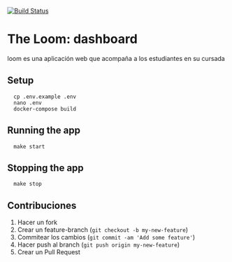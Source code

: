 [![Build Status](https://travis-ci.org/the-loom/dashboard.svg?branch=master)](https://travis-ci.org/the-loom/dashboard)

# The Loom: dashboard

loom es una aplicación web que acompaña a los estudiantes en su cursada

## Setup

```shell
  cp .env.example .env
  nano .env
  docker-compose build
```

## Running the app

```shell
  make start
```

## Stopping the app

```shell
  make stop
```

## Contribuciones

  1. Hacer un fork
  2. Crear un feature-branch (`git checkout -b my-new-feature`)
  3. Commitear los cambios (`git commit -am 'Add some feature'`)
  4. Hacer push al branch (`git push origin my-new-feature`)
  5. Crear un Pull Request
